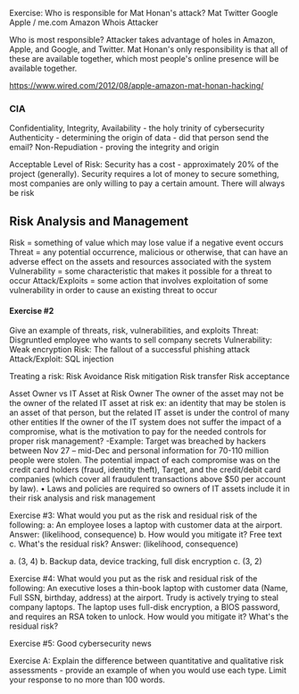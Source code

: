 Exercise: Who is responsible for Mat Honan's attack?
Mat
Twitter
Google
Apple / me.com
Amazon
Whois
Attacker

Who is most responsible?
Attacker takes advantage of holes in Amazon, Apple, and Google, and Twitter. Mat Honan's only responsibility is that all of these are available together, which most people's online presence will be available together. 

https://www.wired.com/2012/08/apple-amazon-mat-honan-hacking/


### CIA
Confidentiality, Integrity, Availability - the holy trinity of cybersecurity
Authenticity - determining the origin of data - did that person send the email?
Non-Repudiation - proving the integrity and origin

Acceptable Level of Risk: Security has a cost - approximately 20% of the project (generally). Security requires a lot of money to secure something, most companies are only willing to pay a certain amount. There will always be risk

## Risk Analysis and Management
Risk = something of value which may lose value if a negative event occurs
Threat = any potential occurrence, malicious or otherwise, that can have an adverse effect on the assets and resources associated with the system
Vulnerability = some characteristic that makes it possible for a threat to occur
Attack/Exploits = some action that involves exploitation of some vulnerability in order to cause an existing threat to occur


#### Exercise #2
Give an example of threats, risk, vulnerabilities, and exploits
Threat: Disgruntled employee who wants to sell company secrets
Vulnerability: Weak encryption
Risk: The fallout of a successful phishing attack
Attack/Exploit: SQL injection

Treating a risk:
Risk Avoidance
Risk mitigation
Risk transfer
Risk acceptance

Asset Owner vs IT Asset at Risk Owner
The owner of the asset may not be the owner of the related IT asset at risk
	ex: an identity that may be stolen is an asset of that person, but the related IT asset is under the control of many other entities
	If the owner of the IT system does not suffer the impact of a
compromise, what is the motivation to pay for the needed
controls for proper risk management?
-Example: Target was breached by hackers between Nov 27 – mid-Dec and
personal information for 70-110 million people were stolen. The potential impact of
each compromise was on the credit card holders (fraud, identity theft), Target, and
the credit/debit card companies (which cover all fraudulent transactions above $50
per account by law).
• Laws and policies are required so owners of IT assets include it in their
risk analysis and risk management


Exercise #3:
What would you put as the risk and residual risk of the following:
a: An employee loses a laptop with customer data at the airport. Answer: (likelihood, consequence)
b. How would you mitigate it? Free text
c. What's the residual risk? Answer: (likelihood, consequence)

a. (3, 4)
b. Backup data, device tracking, full disk encryption
c. (3, 2)

Exercise #4: 
What would you put as the risk and residual risk of the following:
An executive loses a thin-book laptop with customer data (Name, Full SSN, birthday, address) at the airport. Trudy is actively trying to steal company laptops. The laptop uses full-disk encryption, a BIOS password, and requires an RSA token to unlock. How would you mitigate it? What's the residual risk?

Exercise #5: 
Good cybersecurity news

Exercise A:
Explain the difference between quantitative and qualitative risk assessments - provide an example of when you would use each type. Limit your response to no more than 100 words. 